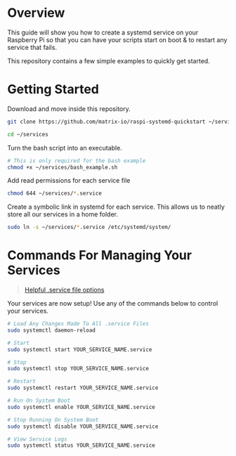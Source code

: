 # Overview
This guide will show you how to create a systemd service on your Raspberry Pi so that you can have your scripts start on boot & to restart any service that fails.

This repository contains a few simple examples to quickly get started.

# Getting Started
Download and move inside this repository.
```bash
git clone https://github.com/matrix-io/raspi-systemd-quickstart ~/services

cd ~/services
```

Turn the bash script into an executable.
```bash
# This is only required for the bash example
chmod +x ~/services/bash_example.sh
```

Add read permissions for each service file
```bash
chmod 644 ~/services/*.service
```

Create a symbolic link in systemd for each service. This allows us to neatly store all our services in a home folder.
```bash
sudo ln -s ~/services/*.service /etc/systemd/system/
```

# Commands For Managing Your Services
> [Helpful .service file options](https://www.freedesktop.org/software/systemd/man/systemd.service.html)

Your services are now setup! Use any of the commands below to control your services.

```bash
# Load Any Changes Made To All .service Files
sudo systemctl daemon-reload

# Start
sudo systemctl start YOUR_SERVICE_NAME.service

# Stop
sudo systemctl stop YOUR_SERVICE_NAME.service

# Restart
sudo systemctl restart YOUR_SERVICE_NAME.service

# Run On System Boot
sudo systemctl enable YOUR_SERVICE_NAME.service

# Stop Running On System Boot
sudo systemctl disable YOUR_SERVICE_NAME.service

# View Service Logs
sudo systemctl status YOUR_SERVICE_NAME.service
```
